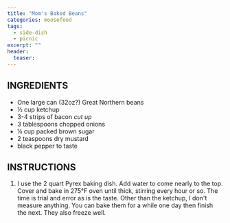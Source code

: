 ```yaml
---
title: "Mom's Baked Beans"
categories: moosefood
tags: 
  - side-dish
  - picnic
excerpt: ""
header:
  teaser: 
---
```


## INGREDIENTS
* One large can (32oz?) Great Northern beans
* ½ cup ketchup
* 3-4 strips of bacon *cut up*
* 3 tablespoons chopped onions
* ¼ cup packed brown sugar
* 2 teaspoons dry mustard
* black pepper to taste

## INSTRUCTIONS
1. I use the 2 quart Pyrex baking dish. Add water to come nearly to the top. Cover and bake in 275°F oven until thick, stirring every hour or so. The time is trial and error as is the taste. Other than the ketchup, I don't measure anything. You can bake them for a while one day then finish the next. They also freeze well.
